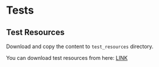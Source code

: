 # Tests

## Test Resources
Download and copy the content to `test_resources` directory.

You can download test resources from here:
[LINK](https://www.dropbox.com/scl/fo/tw7aclutuzgb9p2008hkf/AJT6X5mEB88RHNXegUwoIrI?rlkey=gv16bdf1wtcnilqmcjglqxqj3&dl=0)
